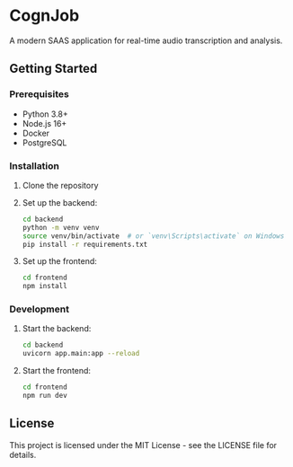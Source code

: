 # CognJob

A modern SAAS application for real-time audio transcription and analysis.

## Getting Started

### Prerequisites
- Python 3.8+
- Node.js 16+
- Docker
- PostgreSQL

### Installation

1. Clone the repository
2. Set up the backend:
   ```bash
   cd backend
   python -m venv venv
   source venv/bin/activate  # or `venv\Scripts\activate` on Windows
   pip install -r requirements.txt
   ```

3. Set up the frontend:
   ```bash
   cd frontend
   npm install
   ```

### Development

1. Start the backend:
   ```bash
   cd backend
   uvicorn app.main:app --reload
   ```

2. Start the frontend:
   ```bash
   cd frontend
   npm run dev
   ```

## License

This project is licensed under the MIT License - see the LICENSE file for details.